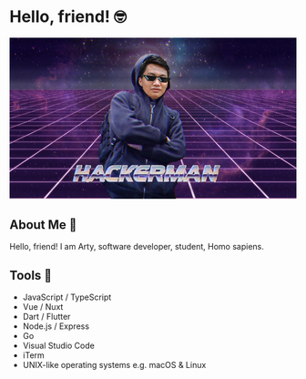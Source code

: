 # Hello, friend! 🤓

![hackerman](hackerman.png)

## About Me 🧐

Hello, friend! I am Arty, software developer, student, Homo sapiens.

## Tools 🚀

- JavaScript / TypeScript
- Vue / Nuxt
- Dart / Flutter
- Node.js / Express
- Go
- Visual Studio Code
- iTerm
- UNIX-like operating systems e.g. macOS & Linux
